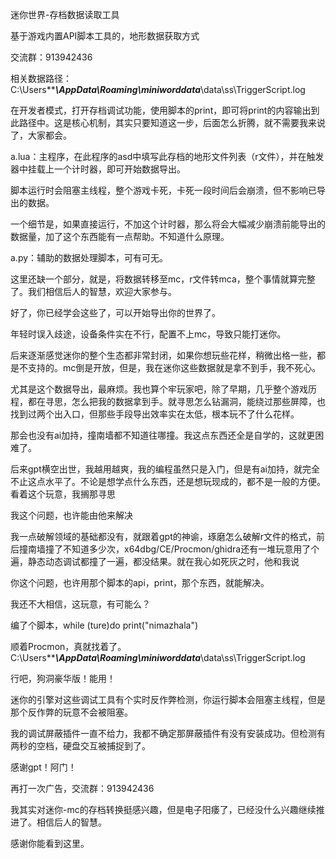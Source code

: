 迷你世界-存档数据读取工具

基于游戏内置API脚本工具的，地形数据获取方式

交流群：913942436

相关数据路径：C:\Users\*****\AppData\Roaming\miniworddata***\data\ss\TriggerScript.log

在开发者模式，打开存档调试功能，使用脚本的print，即可将print的内容输出到此路径中。这是核心机制，其实只要知道这一步，后面怎么折腾，就不需要我来说了，大家都会。

a.lua：主程序，在此程序的asd中填写此存档的地形文件列表（r文件），并在触发器中挂载上一个计时器，即可开始数据导出。

脚本运行时会阻塞主线程，整个游戏卡死，卡死一段时间后会崩溃，但不影响已导出的数据。

一个细节是，如果直接运行，不加这个计时器，那么将会大幅减少崩溃前能导出的数据量，加了这个东西能有一点帮助。不知道什么原理。

a.py：辅助的数据处理脚本，可有可无。

这里还缺一个部分，就是，将数据转移至mc，r文件转mca，整个事情就算完整了。我们相信后人的智慧，欢迎大家参与。

好了，你已经学会这些了，可以开始导出你的世界了。

年轻时误入歧途，设备条件实在不行，配置不上mc，导致只能打迷你。

后来逐渐感觉迷你的整个生态都非常封闭，如果你想玩些花样，稍微出格一些，都是不支持的。mc倒是开放，但是，我在迷你这些数据就是拿不到手，我不死心。

尤其是这个数据导出，最麻烦。我也算个牢玩家吧，除了早期，几乎整个游戏历程，都在寻思，怎么把我的数据拿到手。就寻思怎么钻漏洞，能绕过那些屏障，也找到过两个出入口，但那些手段导出效率实在太低，根本玩不了什么花样。

那会也没有ai加持，撞南墙都不知道往哪撞。我这点东西还全是自学的，这就更困难了。

后来gpt横空出世，我越用越爽，我的编程虽然只是入门，但是有ai加持，就完全不止这点水平了。不论是想学点什么东西，还是想玩现成的，都不是一般的方便。看着这个玩意，我搁那寻思

我这个问题，也许能由他来解决

我一点破解领域的基础都没有，就跟着gpt的神谕，琢磨怎么破解r文件的格式，前后撞南墙撞了不知道多少次，x64dbg/CE/Procmon/ghidra还有一堆玩意用了个遍，静态动态调试都撞了一遍，都没结果。就在我心如死灰之时，他和我说

你这个问题，也许用那个脚本的api，print，那个东西，就能解决。

我还不大相信，这玩意，有可能么？

编了个脚本，while (ture)do print("nimazhala")

顺着Procmon，真就找着了。C:\Users\*****\AppData\Roaming\miniworddata***\data\ss\TriggerScript.log

行吧，狗洞豪华版！能用！

迷你的引擎对这些调试工具有个实时反作弊检测，你运行脚本会阻塞主线程，但是那个反作弊的玩意不会被阻塞。

我的调试屏蔽插件一直不给力，我都不确定那屏蔽插件有没有安装成功。但检测有两秒的空档，硬盘交互被捕捉到了。

感谢gpt！阿门！

再打一次广告，交流群：913942436

我其实对迷你-mc的存档转换挺感兴趣，但是电子阳痿了，已经没什么兴趣继续推进了。相信后人的智慧。

感谢你能看到这里。
